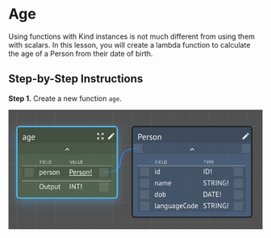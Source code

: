 # Age

Using functions with Kind instances is not much different from using them with scalars.  In this lesson, you will create a lambda function to calculate the age of a Person from their date of birth.

## Step-by-Step Instructions

**Step 1.** Create a new function `age`.

![](../../../.gitbook/assets/age-person.png)

